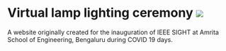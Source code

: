 # Virtual lamp lighting ceremony ![](https://komarev.com/ghpvc/?username=AravindVNair99&label=Views)

A website originally created for the inauguration of IEEE SIGHT at Amrita School of Engineering, Bengaluru during COVID 19 days.
